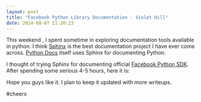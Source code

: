 ```yaml
---
layout: post
title: "Facebook Python Library Documentation - Violet Hill"
date: 2014-08-07 21:20:23
---
```


This weekend , I spent sometime in exploring documentation tools available in python. I think [Sphinx][1] is the best documentation project I have ever come across. [Python Docs][2] itself uses Sphinx for documenting Python.

I thought of trying Sphinx for documenting official [Facebook Python SDK][3]. After spending some serious 4-5 hours, here it is:

Hope you guys like it. I plan to keep it updated with more writeups.

#cheers

[1]: http://sphinx.pocoo.org/
[2]: http://docs.python.org/
[3]: http://github.com/facebook/python-sdk
